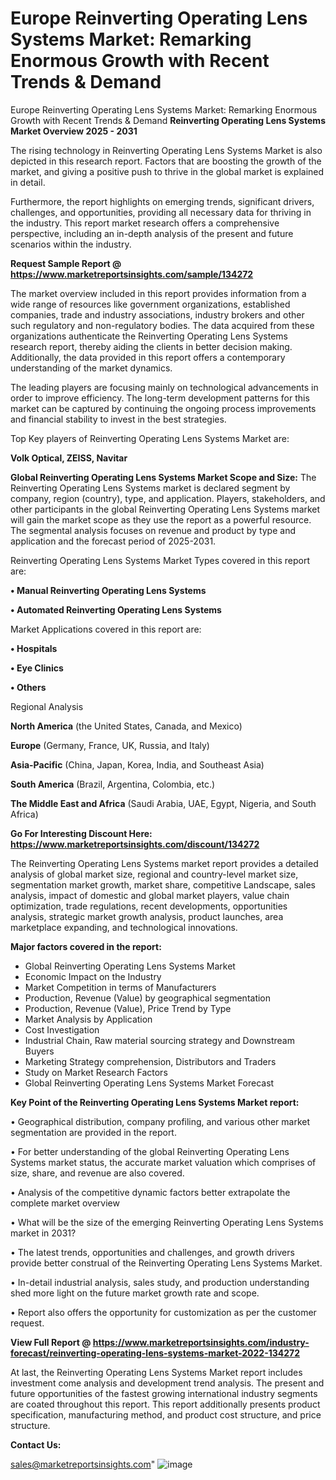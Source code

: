 # Europe Reinverting Operating Lens Systems Market: Remarking Enormous Growth with Recent Trends & Demand
Europe Reinverting Operating Lens Systems Market: Remarking Enormous Growth with Recent Trends & Demand
<Strong> Reinverting Operating Lens Systems Market Overview 2025 - 2031</strong>

The rising technology in Reinverting Operating Lens Systems Market is also depicted in this research report. Factors that are boosting the growth of the market, and giving a positive push to thrive in the global market is explained in detail.

Furthermore, the report highlights on emerging trends, significant drivers, challenges, and opportunities, providing all necessary data for thriving in the industry. This report market research offers a comprehensive perspective, including an in-depth analysis of the present and future scenarios within the industry.

<strong>Request Sample Report @ <a href=https://www.marketreportsinsights.com/sample/134272>https://www.marketreportsinsights.com/sample/134272</a></strong>

The market overview included in this report provides information from a wide range of resources like government organizations, established companies, trade and industry associations, industry brokers and other such regulatory and non-regulatory bodies. The data acquired from these organizations authenticate the Reinverting Operating Lens Systems research report, thereby aiding the clients in better decision making. Additionally, the data provided in this report offers a contemporary understanding of the market dynamics.

The leading players are focusing mainly on technological advancements in order to improve efficiency. The long-term development patterns for this market can be captured by continuing the ongoing process improvements and financial stability to invest in the best strategies.

Top Key players of Reinverting Operating Lens Systems Market are:

<strong>Volk Optical, ZEISS, Navitar</strong>

<strong><b>Global Reinverting Operating Lens Systems Market Scope and Size:</b></strong>
The Reinverting Operating Lens Systems market is declared segment by company, region (country), type, and application. Players, stakeholders, and other participants in the global Reinverting Operating Lens Systems market will gain the market scope as they use the report as a powerful resource. The segmental analysis focuses on revenue and product by type and application and the forecast period of 2025-2031.

Reinverting Operating Lens Systems Market Types covered in this report are:

<strong>• Manual Reinverting Operating Lens Systems

• Automated Reinverting Operating Lens Systems</strong>

Market Applications covered in this report are:

<strong>• Hospitals

• Eye Clinics

• Others</strong> 

Regional Analysis

<strong>North America</strong> (the United States, Canada, and Mexico)

<strong>Europe</strong> (Germany, France, UK, Russia, and Italy)

<strong>Asia-Pacific</strong> (China, Japan, Korea, India, and Southeast Asia)

<strong>South America</strong> (Brazil, Argentina, Colombia, etc.)

<strong>The Middle East and Africa</strong> (Saudi Arabia, UAE, Egypt, Nigeria, and South Africa)

<strong>Go For Interesting Discount Here: <a href=https://www.marketreportsinsights.com/discount/134272>https://www.marketreportsinsights.com/discount/134272</a></strong>

The Reinverting Operating Lens Systems market report provides a detailed analysis of global market size, regional and country-level market size, segmentation market growth, market share, competitive Landscape, sales analysis, impact of domestic and global market players, value chain optimization, trade regulations, recent developments, opportunities analysis, strategic market growth analysis, product launches, area marketplace expanding, and technological innovations.

<strong><b>Major factors covered in the report:</b></strong>
<ul>
  <li>Global Reinverting Operating Lens Systems Market </li>
  <li>Economic Impact on the Industry</li>
  <li>Market Competition in terms of Manufacturers</li>
  <li>Production, Revenue (Value) by geographical segmentation</li>
  <li>Production, Revenue (Value), Price Trend by Type</li>
  <li>Market Analysis by Application</li>
  <li>Cost Investigation</li>
  <li>Industrial Chain, Raw material sourcing strategy and Downstream Buyers</li>
  <li>Marketing Strategy comprehension, Distributors and Traders</li>
  <li>Study on Market Research Factors</li>
  <li>Global Reinverting Operating Lens Systems Market Forecast</li>
</ul>

<strong><b>Key Point of the Reinverting Operating Lens Systems Market report:</b></strong>

• Geographical distribution, company profiling, and various other market segmentation are provided in the report.

• For better understanding of the global Reinverting Operating Lens Systems market status, the accurate market valuation which comprises of size, share, and revenue are also covered.

• Analysis of the competitive dynamic factors better extrapolate the complete market overview

• What will be the size of the emerging Reinverting Operating Lens Systems market in 2031?

• The latest trends, opportunities and challenges, and growth drivers provide better construal of the Reinverting Operating Lens Systems Market.

• In-detail industrial analysis, sales study, and production understanding shed more light on the future market growth rate and scope.

• Report also offers the opportunity for customization as per the customer request.

<strong><b>View Full Report @ <a href=https://www.marketreportsinsights.com/industry-forecast/reinverting-operating-lens-systems-market-2022-134272>https://www.marketreportsinsights.com/industry-forecast/reinverting-operating-lens-systems-market-2022-134272</a></b></strong>


At last, the Reinverting Operating Lens Systems Market report includes investment come analysis and development trend analysis. The present and future opportunities of the fastest growing international industry segments are coated throughout this report. This report additionally presents product specification, manufacturing method, and product cost structure, and price structure.

<strong>Contact Us:</strong>

sales@marketreportsinsights.com"
![image](https://github.com/user-attachments/assets/d4a7a066-7d89-47d7-957e-6fea1c228078)
